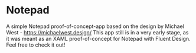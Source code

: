 # Notepad

A simple Notepad proof-of-concept-app based on the design by Michael West - https://michaelwest.design/
This app still is in a very early stage, as it was meant as an XAML proof-of-concept for Notepad with Fluent Design. Feel free to check it out!
